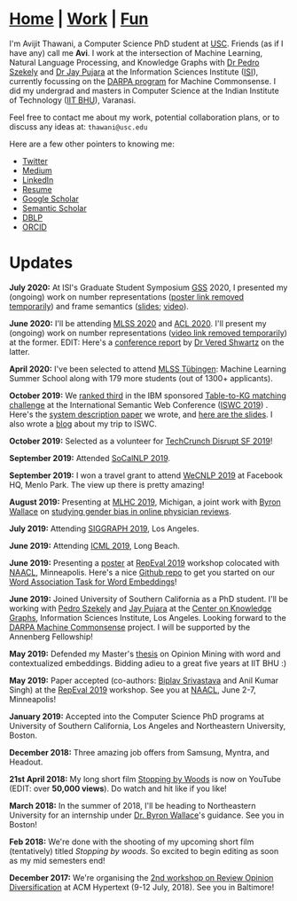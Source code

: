 # **[Home](https://avi-jit.github.io/)** | [Work](https://avi-jit.github.io/work) | [Fun](https://avi-jit.github.io/fun)

I'm Avijit Thawani, a Computer Science PhD student at [USC](https://www.cs.usc.edu). Friends (as if I have any) call me **Avi**. I work at the intersection of Machine Learning, Natural Language Processing, and Knowledge Graphs with [Dr Pedro Szekely](http://usc-isi-i2.github.io/szekely/) and [Dr Jay Pujara](http://jaypujara.org) at the Information Sciences Institute ([ISI](http://isi.edu)), currently focussing on the [DARPA program](https://www.fbo.gov/index?s=opportunity&mode=form&id=e0af8be66174c6624dcf80e638b2d79b&tab=core&_cview=0) for Machine Commonsense.
 I did my undergrad and masters in Computer Science at the Indian Institute of Technology ([IIT BHU](https://www.iitbhu.ac.in/dept/cse)), Varanasi. 

Feel free to contact me about my work, potential collaboration plans, or to discuss any ideas at:   `thawani@usc.edu`

Here are a few other pointers to knowing me:
- [Twitter](https://twitter.com/thawani_avijit)
- [Medium](https://medium.com/@avijitthawani)
- [LinkedIn](https://www.linkedin.com/in/avijitthawani/)
- [Resume](https://www.overleaf.com/read/pfvrgckrmmqv)
- [Google Scholar](https://scholar.google.com/citations?user=8KleQAgAAAAJ)
- [Semantic Scholar](https://www.semanticscholar.org/author/Avijit-Thawani/37574242)
- [DBLP](https://dblp.uni-trier.de/pid/208/4386.html)
- [ORCID](https://orcid.org/0000-0002-4289-3607)


# Updates

**July 2020:** At ISI's Graduate Student Symposium [GSS](https://gss.isi.edu/) 2020, I presented my (ongoing) work on number representations ([poster link removed temporarily](~https://drive.google.com/file/d/1-4ygHP36zX5NG9vqxzSCjXiUAwTel5g5/view?)) and frame semantics ([slides](https://docs.google.com/presentation/d/1ifWH22HUaExfVuxqAaHx0D-uQzKyi40-sKFVZfYRc-8/view?); [video](https://drive.google.com/file/d/1ECeALkp24df0KKbyQkU0C3qJWbJrwzXy/view?)).

**June 2020:** I'll be attending [MLSS 2020](http://mlss.tuebingen.mpg.de/2020/schedule.html) and [ACL 2020](https://acl2020.org/). I'll present my (ongoing) work on number representations ([video link removed temporarily](~https://www.youtube.com/watch?v=4v0MXfl1c_w)) at the former. EDIT: Here's a [conference report](https://medium.com/@vered1986/highlights-of-acl-2020-4ef9f27a4f0c) by [Dr Vered Shwartz](https://vered1986.github.io/) on the latter.

**April 2020:** I've been selected to attend [MLSS Tübingen](http://mlss.tuebingen.mpg.de/2020/): Machine Learning Summer School along with 179 more students (out of 1300+ applicants).

**October 2019:** We [ranked third](http://www.cs.ox.ac.uk/isg/challenges/sem-tab/2019/certificates/certificates_tabularisi.pdf) in the IBM sponsored [Table-to-KG matching challenge](http://www.cs.ox.ac.uk/isg/challenges/sem-tab/) at the International Semantic Web Conference ([ISWC 2019](http://iswc2019.semanticweb.org)) . Here's the [system description paper](http://www.cs.ox.ac.uk/isg/challenges/sem-tab/papers/Tabularisi.pdf) we wrote, and [here are the slides](https://docs.google.com/presentation/d/1xItRNKh020nIcDBYKSOjQPPcJDQCkLy2qk628wrze8A/edit?usp=sharing). I also wrote a [blog](https://medium.com/@avijitthawani/iswc-2019-new-zealand-bd15fe02d3d4) about my trip to ISWC. 

**October 2019:** Selected as a volunteer for [TechCrunch Disrupt SF 2019](https://techcrunch.com/events/disrupt-sf-2019/)!

**September 2019:** Attended [SoCalNLP 2019](https://socalnlp.github.io/symp19/index.html).

**September 2019:** I won a travel grant to attend [WeCNLP 2019](http://wecnlp.ai) at Facebook HQ, Menlo Park. The view up there is pretty amazing!

**August 2019:** Presenting at [MLHC 2019](https://www.mlforhc.org), Michigan, a joint work with [Byron Wallace](http://byronwallace.com) on [studying gender bias in online physician reviews](https://www.mlforhc.org/s/Thawani.pdf).

**July 2019:** Attending [SIGGRAPH 2019](https://s2019.siggraph.org), Los Angeles.

**June 2019:** Attending [ICML 2019](https://icml.cc/Conferences/2019), Long Beach.

**June 2019:** Presenting a [poster](https://github.com/avi-jit/SWOW-eval/blob/master/1559781908296_small.pdf) at [RepEval 2019](https://repeval2019.github.io/program/) workshop colocated with [NAACL](https://naacl2019.org), Minneapolis. Here's a nice [Github repo](https://github.com/avi-jit/SWOW-eval) to get you started on our [Word Association Task for Word Embeddings](https://www.aclweb.org/anthology/papers/W/W19/W19-2006/)!

**June 2019:** Joined University of Southern California as a PhD student. I'll be working with [Pedro Szekely](http://usc-isi-i2.github.io/szekely/) and [Jay Pujara](https://www.jaypujara.org) at the [Center on Knowledge Graphs](http://usc-isi-i2.github.io/home/), Information Sciences Institute, Los Angeles. Looking forward to the [DARPA Machine Commonsense](https://www.darpa.mil/program/machine-common-sense) project. I will be supported by the Annenberg Fellowship!

**May 2019:** Defended my Master's [thesis](https://www.overleaf.com/read/rbkjsbrvmwfx) on Opinion Mining with word and contextualized embeddings. Bidding adieu to a great five years at IIT BHU :)

**May 2019:** Paper accepted (co-authors: [Biplav Srivastava](https://researcher.watson.ibm.com/researcher/view.php?person=us-biplavs) and Anil Kumar Singh) at the [RepEval 2019](https://repeval2019.github.io/program/) workshop. See you at [NAACL](https://naacl2019.org), June 2-7, Minneapolis!

**January 2019:** Accepted into the Computer Science PhD programs at University of Southern California, Los Angeles and Northeastern University, Boston.

**December 2018:** Three amazing job offers from Samsung, Myntra, and Headout.

**21st April 2018:** My long short film [Stopping by Woods](https://www.youtube.com/watch?v=Uy_3XKqsJZk) is now on YouTube (EDIT: over **50,000 views**). Do watch and hit like if you like!

**March 2018:** In the summer of 2018, I'll be heading to Northeastern University for an internship under [Dr. Byron Wallace](http://www.byronwallace.com/)'s guidance. See you in Boston!

**Feb 2018:** We're done with the shooting of my upcoming short film (tentatively) titled _Stopping by woods_. So excited to begin editing as soon as my mid semesters end!

**December 2017:** We're organising the [2nd workshop on Review Opinion Diversification](https://sites.google.com/view/revopid-2018) at ACM Hypertext (9-12 July, 2018). See you in Baltimore!
